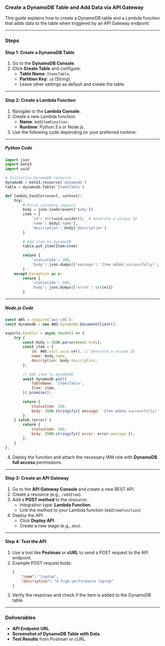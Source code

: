 ### **Create a DynamoDB Table and Add Data via API Gateway**

This guide explains how to create a DynamoDB table and a Lambda function that adds data to the table when triggered by an API Gateway endpoint.

---

### **Steps**

#### **Step 1: Create a DynamoDB Table**
1. Go to the **DynamoDB Console**.
2. Click **Create Table** and configure:
   - **Table Name**: `ItemsTable`.
   - **Partition Key**: `id` (String).
   - Leave other settings as default and create the table.

---

#### **Step 2: Create a Lambda Function**
1. Navigate to the **Lambda Console**.
2. Create a new Lambda function:
   - **Name**: `AddItemFunction`.
   - **Runtime**: Python 3.x or Node.js.
3. Use the following code depending on your preferred runtime:

---

##### **Python Code**
```python
import json
import boto3
import uuid

# Initialize DynamoDB resource
dynamodb = boto3.resource('dynamodb')
table = dynamodb.Table('ItemsTable')

def lambda_handler(event, context):
    try:
        # Parse incoming request
        body = json.loads(event['body'])
        item = {
            'id': str(uuid.uuid4()),  # Generate a unique ID
            'name': body['name'],
            'description': body['description']
        }
        
        # Add item to DynamoDB
        table.put_item(Item=item)
        
        return {
            'statusCode': 200,
            'body': json.dumps({'message': 'Item added successfully!', 'item': item})
        }
    except Exception as e:
        return {
            'statusCode': 500,
            'body': json.dumps({'error': str(e)})
        }
```

---

##### **Node.js Code**
```javascript
const AWS = require('aws-sdk');
const dynamodb = new AWS.DynamoDB.DocumentClient();

exports.handler = async (event) => {
    try {
        const body = JSON.parse(event.body);
        const item = {
            id: AWS.util.uuid.v4(), // Generate a unique ID
            name: body.name,
            description: body.description,
        };
        
        // Add item to DynamoDB
        await dynamodb.put({
            TableName: 'ItemsTable',
            Item: item,
        }).promise();
        
        return {
            statusCode: 200,
            body: JSON.stringify({ message: 'Item added successfully!', item }),
        };
    } catch (error) {
        return {
            statusCode: 500,
            body: JSON.stringify({ error: error.message }),
        };
    }
};
```

4. Deploy the function and attach the necessary IAM role with **DynamoDB full access** permissions.

---

#### **Step 3: Create an API Gateway**
1. Go to the **API Gateway Console** and create a new REST API.
2. Create a resource (e.g., `/addItem`).
3. Add a **POST method** to the resource:
   - Integration type: **Lambda Function**.
   - Link the method to your Lambda function (`AddItemFunction`).
4. Deploy the API:
   - Click **Deploy API**.
   - Create a new stage (e.g., `dev`).

---

#### **Step 4: Test the API**
1. Use a tool like **Postman** or **cURL** to send a POST request to the API endpoint.
2. Example POST request body:
   ```json
   {
       "name": "Laptop",
       "description": "A high-performance laptop"
   }
   ```
3. Verify the response and check if the item is added to the DynamoDB table.

---

### **Deliverables**
- **API Endpoint URL**.
- **Screenshot of DynamoDB Table with Data**.
- **Test Results** from Postman or cURL.

